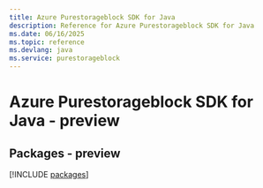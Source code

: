 ```yaml
---
title: Azure Purestorageblock SDK for Java
description: Reference for Azure Purestorageblock SDK for Java
ms.date: 06/16/2025
ms.topic: reference
ms.devlang: java
ms.service: purestorageblock
---
```

# Azure Purestorageblock SDK for Java - preview
## Packages - preview
[!INCLUDE [packages](purestorageblock-index.md)]